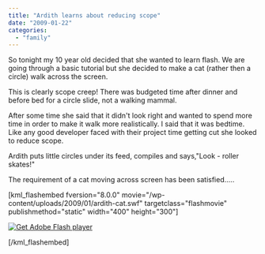 ```yaml
---
title: "Ardith learns about reducing scope"
date: "2009-01-22"
categories: 
  - "family"
---
```


So tonight my 10 year old decided that she wanted to learn flash. We are going through a basic tutorial but she decided to make a cat (rather then a circle) walk across the screen.

This is clearly scope creep! There was budgeted time after dinner and before bed for a circle slide, not a walking mammal.

After some time she said that it didn't look right and wanted to spend more time in order to make it walk more realistically. I said that it was bedtime. Like any good developer faced with their project time getting cut she looked to reduce scope.

Ardith puts little circles under its feed, compiles and says,"Look - roller skates!"

The requirement of a cat moving across screen has been satisfied.....

\[kml\_flashembed fversion="8.0.0" movie="/wp-content/uploads/2009/01/ardith-cat.swf" targetclass="flashmovie" publishmethod="static" width="400" height="300"\]

[![Get Adobe Flash player](/assets/posts/images/get_flash_player.gif)](http://adobe.com/go/getflashplayer)

\[/kml\_flashembed\]
